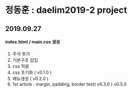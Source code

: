 # 정동훈 : daelim2019-2 project
## 2019.09.27
#### index.html / main.css 생성
1. 주석 추가 <br>
2. 기본구조 삽입
3. css 적용
4. css 초기화 ( v0.1.0 )
5. 메뉴생성 ( v0.2.0 )
6. 1st article : margin, padding, 
border test( v0.3.0 )
v0.5.0

